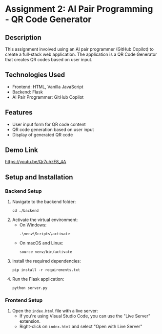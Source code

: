 # Assignment 2: AI Pair Programming - QR Code Generator

## Description
This assignment involved using an AI pair programmer (GitHub Copilot) to create a full-stack web application. The application is a QR Code Generator that creates QR codes based on user input.

## Technologies Used
- Frontend: HTML, Vanilla JavaScript
- Backend: Flask
- AI Pair Programmer: GitHub Copilot

## Features
- User input form for QR code content
- QR code generation based on user input
- Display of generated QR code

## Demo Link
https://youtu.be/Qr7uhzE8_4A

## Setup and Installation

### Backend Setup
1. Navigate to the backend folder:
   ```
   cd ./backend
   ```
2. Activate the virtual environment:
   - On Windows:
     ```
     .\venv\Scripts\activate
     ```
   - On macOS and Linux:
     ```
     source venv/bin/activate
     ```
3. Install the required dependencies:
   ```
   pip install -r requirements.txt
   ```
4. Run the Flask application:
   ```
   python server.py
   ```

### Frontend Setup
1. Open the `index.html` file with a live server:
   - If you're using Visual Studio Code, you can use the "Live Server" extension.
   - Right-click on `index.html` and select "Open with Live Server"